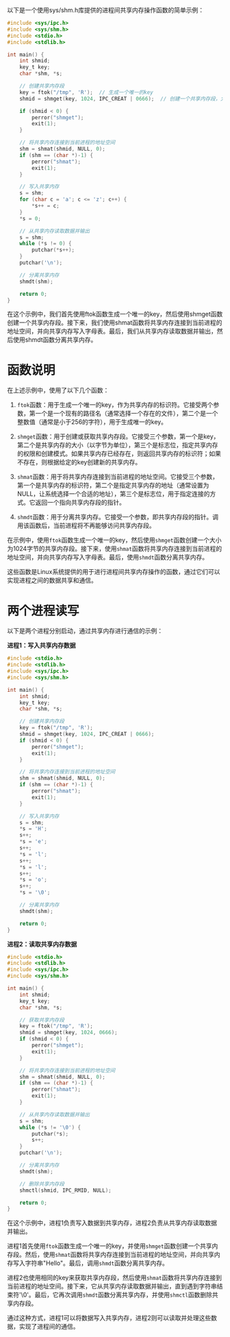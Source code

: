 以下是一个使用sys/shm.h库提供的进程间共享内存操作函数的简单示例：

```c
#include <sys/ipc.h>
#include <sys/shm.h>
#include <stdio.h>
#include <stdlib.h>

int main() {
    int shmid;
    key_t key;
    char *shm, *s;

    // 创建共享内存段
    key = ftok("/tmp", 'R');  // 生成一个唯一的key
    shmid = shmget(key, 1024, IPC_CREAT | 0666);  // 创建一个共享内存段，大小为1024字节

    if (shmid < 0) {
        perror("shmget");
        exit(1);
    }

    // 将共享内存连接到当前进程的地址空间
    shm = shmat(shmid, NULL, 0);
    if (shm == (char *)-1) {
        perror("shmat");
        exit(1);
    }

    // 写入共享内存
    s = shm;
    for (char c = 'a'; c <= 'z'; c++) {
        *s++ = c;
    }
    *s = 0;

    // 从共享内存读取数据并输出
    s = shm;
    while (*s != 0) {
        putchar(*s++);
    }
    putchar('\n');

    // 分离共享内存
    shmdt(shm);

    return 0;
}
```

在这个示例中，我们首先使用ftok函数生成一个唯一的key，然后使用shmget函数创建一个共享内存段。接下来，我们使用shmat函数将共享内存连接到当前进程的地址空间，并向共享内存写入字母表。最后，我们从共享内存读取数据并输出，然后使用shmdt函数分离共享内存。

# 函数说明
在上述示例中，使用了以下几个函数：

1. `ftok`函数：用于生成一个唯一的key，作为共享内存的标识符。它接受两个参数，第一个是一个现有的路径名（通常选择一个存在的文件），第二个是一个整数值（通常是小于256的字符），用于生成唯一的key。

2. `shmget`函数：用于创建或获取共享内存段。它接受三个参数，第一个是key，第二个是共享内存的大小（以字节为单位），第三个是标志位，指定共享内存的权限和创建模式。如果共享内存已经存在，则返回共享内存的标识符；如果不存在，则根据给定的key创建新的共享内存。

3. `shmat`函数：用于将共享内存连接到当前进程的地址空间。它接受三个参数，第一个是共享内存的标识符，第二个是指定共享内存的地址（通常设置为NULL，让系统选择一个合适的地址），第三个是标志位，用于指定连接的方式。它返回一个指向共享内存段的指针。

4. `shmdt`函数：用于分离共享内存。它接受一个参数，即共享内存段的指针。调用该函数后，当前进程将不再能够访问共享内存段。

在示例中，使用`ftok`函数生成一个唯一的key，然后使用`shmget`函数创建一个大小为1024字节的共享内存段。接下来，使用`shmat`函数将共享内存连接到当前进程的地址空间，并向共享内存写入字母表。最后，使用`shmdt`函数分离共享内存。

这些函数是Linux系统提供的用于进行进程间共享内存操作的函数，通过它们可以实现进程之间的数据共享和通信。

# 两个进程读写

以下是两个进程分别启动，通过共享内存进行通信的示例：

**进程1：写入共享内存数据**

```c
#include <stdio.h>
#include <stdlib.h>
#include <sys/ipc.h>
#include <sys/shm.h>

int main() {
    int shmid;
    key_t key;
    char *shm, *s;

    // 创建共享内存段
    key = ftok("/tmp", 'R');
    shmid = shmget(key, 1024, IPC_CREAT | 0666);
    if (shmid < 0) {
        perror("shmget");
        exit(1);
    }

    // 将共享内存连接到当前进程的地址空间
    shm = shmat(shmid, NULL, 0);
    if (shm == (char *)-1) {
        perror("shmat");
        exit(1);
    }

    // 写入共享内存
    s = shm;
    *s = 'H';
    s++;
    *s = 'e';
    s++;
    *s = 'l';
    s++;
    *s = 'l';
    s++;
    *s = 'o';
    s++;
    *s = '\0';

    // 分离共享内存
    shmdt(shm);

    return 0;
}
```

**进程2：读取共享内存数据**

```c
#include <stdio.h>
#include <stdlib.h>
#include <sys/ipc.h>
#include <sys/shm.h>

int main() {
    int shmid;
    key_t key;
    char *shm, *s;

    // 获取共享内存段
    key = ftok("/tmp", 'R');
    shmid = shmget(key, 1024, 0666);
    if (shmid < 0) {
        perror("shmget");
        exit(1);
    }

    // 将共享内存连接到当前进程的地址空间
    shm = shmat(shmid, NULL, 0);
    if (shm == (char *)-1) {
        perror("shmat");
        exit(1);
    }

    // 从共享内存读取数据并输出
    s = shm;
    while (*s != '\0') {
        putchar(*s);
        s++;
    }
    putchar('\n');

    // 分离共享内存
    shmdt(shm);

    // 删除共享内存段
    shmctl(shmid, IPC_RMID, NULL);

    return 0;
}
```

在这个示例中，进程1负责写入数据到共享内存，进程2负责从共享内存读取数据并输出。

进程1首先使用`ftok`函数生成一个唯一的key，并使用`shmget`函数创建一个共享内存段。然后，使用`shmat`函数将共享内存连接到当前进程的地址空间，并向共享内存写入字符串"Hello"。最后，调用`shmdt`函数分离共享内存。

进程2也使用相同的key来获取共享内存段，然后使用`shmat`函数将共享内存连接到当前进程的地址空间。接下来，它从共享内存读取数据并输出，直到遇到字符串结束符'\0'。最后，它再次调用`shmdt`函数分离共享内存，并使用`shmctl`函数删除共享内存段。

通过这种方式，进程1可以将数据写入共享内存，进程2则可以读取并处理这些数据，实现了进程间的通信。